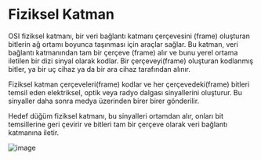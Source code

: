 # Fiziksel Katman

OSI fiziksel katmanı, bir veri bağlantı katmanı çerçevesini (frame) oluşturan bitlerin ağ ortamı boyunca taşınması için araçlar sağlar. Bu katman, veri bağlantı katmanından tam bir çerçeve (frame) alır ve bunu yerel ortama iletilen bir dizi sinyal olarak kodlar. Bir çerçeveyi(frame) oluşturan kodlanmış bitler, ya bir uç cihaz ya da bir ara cihaz tarafından alınır.

Fiziksel katman çerçeveleri(frame) kodlar ve her çerçevedeki(frame) bitleri temsil eden elektriksel, optik veya radyo dalgası sinyallerini oluşturur. Bu sinyaller daha sonra medya üzerinden birer birer gönderilir.

Hedef düğüm fiziksel katmanı, bu sinyalleri ortamdan alır, onları bit temsillerine geri çevirir ve bitleri tam bir çerçeve olarak veri bağlantı katmanına iletir.

![image](https://user-images.githubusercontent.com/70758694/158536186-8b100c40-1efe-41df-a48a-9cfc5d88788f.png)
